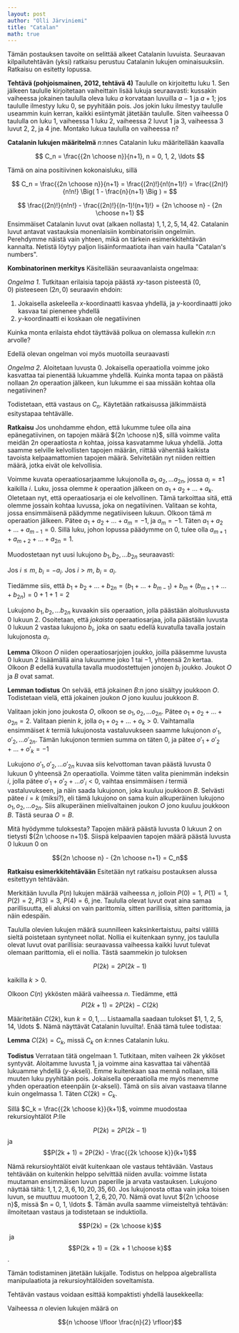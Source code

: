 ```yaml
---
layout: post
author: "Olli Järviniemi"
title: "Catalan"
math: true
---
```


Tämän postauksen tavoite on selittää alkeet Catalanin luvuista. Seuraavan kilpailutehtävän (yksi) ratkaisu perustuu Catalanin lukujen ominaisuuksiin. Ratkaisu on esitetty lopussa.

**Tehtävä (pohjoismainen, 2012, tehtävä 4)**
Taululle on kirjoitettu luku 1. Sen jälkeen taululle kirjoitetaan vaiheittain lisää lukuja seuraavasti: kussakin vaiheessa jokainen taululla oleva luku $a$ korvataan luvuilla $a-1$ ja $a+1$; jos taululle ilmestyy luku 0, se pyyhitään pois. Jos jokin luku ilmestyy taululle useammin kuin kerran, kaikki esiintymät jätetään taululle. Siten vaiheessa 0 taululla on luku 1, vaiheessa 1 luku 2, vaiheessa 2 luvut 1 ja 3, vaiheessa 3 luvut 2, 2, ja 4 jne. Montako lukua taululla on vaiheessa n?

**Catalanin lukujen määritelmä**
$n$:nnes Catalanin luku määritellään kaavalla

$$ C_n = \frac{{2n \choose n}}{n+1}, n = 0, 1, 2, \ldots $$

Tämä on aina positiivinen kokonaisluku, sillä


$$ C_n = \frac{{2n \choose n}}{n+1} = \frac{(2n)!}{n!(n+1)!} = \frac{(2n)!}{n!n!} \Big( 1 - \frac{n}{n+1}    \Big ) =
$$

$$
\frac{(2n)!}{n!n!} - \frac{(2n)!}{(n-1)!(n+1)!}
= {2n  \choose n} - {2n \choose n+1}
$$
Ensimmäiset Catalanin luvut ovat (alkaen nollasta) $1, 1, 2, 5, 14, 42$. Catalanin luvut antavat vastauksia monenlaisiin kombinatorisiin ongelmiin. Perehdymme näistä vain yhteen, mikä on tärkein esimerkkitehtävän kannalta. Netistä löytyy paljon lisäinformaatiota ihan vain haulla "Catalan's numbers".

**Kombinatorinen merkitys**
Käsitellään seuraavanlaista ongelmaa:

*Ongelma 1.*
Tutkitaan erilaisia tapoja päästä $xy$-tason pisteestä $(0, 0)$ pisteeseen $(2n, 0)$ seuraavin ehdoin:
  1. Jokaisella askeleella $x$-koordinaatti kasvaa yhdellä, ja $y$-koordinaatti joko kasvaa tai pienenee yhdellä
  2. $y$-koordinaatti ei koskaan ole negatiivinen

Kuinka monta erilaista ehdot täyttävää polkua on olemassa kullekin $n$:n arvolle?

Edellä olevan ongelman voi myös muotoilla seuraavasti

*Ongelma 2.*
Aloitetaan luvusta $0$. Jokaisella operaatiolla voimme joko kasvattaa tai pienentää lukuamme yhdellä. Kuinka monta tapaa on päästä nollaan $2n$ operaation jälkeen, kun lukumme ei saa missään kohtaa olla negatiivinen?


Todistetaan, että vastaus on $C_n$. Käytetään ratkaisussa jälkimmäistä esitystapaa tehtävälle.

**Ratkaisu**
Jos unohdamme ehdon, että lukumme tulee olla aina epänegatiivinen, on tapojen määrä ${2n \choose n}$, sillä voimme valita meidän $2n$ operaatiosta $n$ kohtaa, joissa kasvatamme lukua yhdellä.
Jotta saamme selville kelvollisten tapojen määrän, riittää vähentää kaikista tavoista kelpaamattomien tapojen määrä. Selvitetään nyt niiden reittien määrä, jotka eivät ole kelvollisia.

Voimme kuvata operaatiosarjaamme lukujonolla $a_1, a_2, \ldots a_{2n}$, jossa $a_i = \pm 1$ kaikilla $i$. Luku, jossa olemme $k$ operaation jälkeen on $a_1 + a_2 + \ldots + a_k$. Oletetaan nyt, että operaatiosarja ei ole kelvollinen. Tämä tarkoittaa sitä, että olemme jossain kohtaa luvussa, joka on negatiivinen. Valitaan se kohta, jossa ensimmäisenä päädymme negatiiviseen lukuun. Olkoon tämä $m$ operaation jälkeen. Pätee $a_1 + a_2 + \ldots + a_m = -1$, ja $a_m = -1$. Täten $a_1 + a_2 + \ldots + a_{m-1} = 0$. Sillä luku, johon lopussa päädymme on $0$, tulee olla $a_{m+1} + a_{m+2} + \ldots + a_{2n} = 1$.

Muodostetaan nyt uusi lukujono $b_1, b_2, \ldots b_{2n}$ seuraavasti:

  Jos $i \le m$, $b_i = -a_i$.
  Jos $i > m$, $b_i = a_i$.

Tiedämme siis, että $b_1 + b_2 + \ldots + b_{2n} = (b_1 + \ldots + b_{m-1}) + b_m + (b_{m+1} + \ldots + b_{2n}) = 0 + 1 + 1 = 2$

Lukujono $b_1, b_2, \ldots b_{2n}$ kuvaakin siis operaation, jolla päästään aloitusluvusta $0$ lukuun $2$. Osoitetaan, että *jokaista* operaatiosarjaa, jolla päästään luvusta $0$ lukuun $2$ vastaa lukujono $b_i$, joka on saatu edellä kuvatulla tavalla jostain lukujonosta $a_i$.

**Lemma**
Olkoon $O$ niiden operaatiosarjojen joukko, joilla pääsemme luvusta $0$ lukuun $2$ lisäämällä aina lukuumme joko $1$ tai $-1$, yhteensä $2n$ kertaa. Olkoon $B$ edellä kuvatulla tavalla muodostettujen jonojen $b_i$ joukko. Joukot $O$ ja $B$ ovat samat.

**Lemman todistus**
On selvää, että jokainen $B$:n jono sisältyy joukkoon $O$. Todistetaan vielä, että jokainen joukon $O$ jono kuuluu joukkoon $B$.

Valitaan jokin jono joukosta $O$, olkoon se $o_1, o_2, \ldots o_{2n}$. Pätee $o_1 + o_2 + \ldots + o_{2n} = 2$. Valitaan pienin $k$, jolla $o_1 + o_2 + \ldots + o_k > 0$. Vaihtamalla ensimmäiset $k$ termiä lukujonosta vastaluvukseen saamme lukujonon $o'_1, o'_2, \ldots o'_{2n}$. Tämän lukujonon termien summa on täten $0$, ja pätee
$o'_1 + o'_2 + \ldots + o'_k = -1$

Lukujono $o'_1, o'_2, \ldots o'_{2n}$ kuvaa siis kelvottoman tavan päästä luvusta $0$ lukuun $0$ yhteensä $2n$ operaatiolla. Voimme täten valita pienimmän indeksin $i$, jolla pätee
$o'_1 + o'_2 + \ldots o'_i < 0$, vaihtaa ensimmäisen $i$ termiä vastaluvukseen, ja näin saada lukujonon, joka kuuluu joukkoon $B$. Selvästi pätee $i = k$ (miksi?), eli tämä lukujono on sama kuin alkuperäinen lukujono $o_1, o_2, \ldots o_{2n}$. Siis alkuperäinen mielivaltainen joukon $O$ jono kuuluu joukkoon $B$. Tästä seuraa $O = B$.


Mitä hyödymme tuloksesta? Tapojen määrä päästä luvusta $0$ lukuun $2$ on tietysti ${2n \choose n+1}$. Siispä kelpaavien tapojen määrä päästä luvusta $0$ lukuun $0$ on

$${2n \choose n} - {2n \choose n+1} = C_n$$

**Ratkaisu esimerkkitehtävään**
Esitetään nyt ratkaisu postauksen alussa esitettyyn tehtävään.

Merkitään luvulla $P(n)$ lukujen määrää vaiheessa $n$, jolloin $P(0) = 1$, $P(1) = 1$, $P(2) = 2$, $P(3) = 3$, $P(4) = 6$, jne. Taululla olevat luvut ovat aina samaa parillisuutta, eli aluksi on vain parittomia, sitten parillisia, sitten parittomia, ja näin edespäin.

Taululla olevien lukujen määrä suunnilleen kaksinkertaistuu, paitsi välillä sieltä poistetaan syntyneet nollat. Nollia ei kuitenkaan synny, jos taululla olevat luvut ovat parillisia: seuraavassa vaiheessa kaikki luvut tulevat olemaan parittomia, eli ei nollia. Tästä saammekin jo tuloksen

$$P(2k) = 2P(2k - 1)$$

kaikilla $k > 0$.

Olkoon $C(n)$ ykkösten määrä vaiheessa $n$. Tiedämme, että
$$P(2k+1) = 2P(2k) - C(2k)$$

Määritetään $C(2k)$, kun $k = 0, 1, \ldots$ Listaamalla saadaan tulokset $1, 1, 2, 5, 14, \ldots $. Nämä näyttävät Catalanin luvuilta!. Enää tämä tulee todistaa:


**Lemma**
$C(2k) = C_k$, missä $C_k$ on $k$:nnes Catalanin luku.

**Todistus**
Verrataan tätä ongelmaan $1$. Tutkitaan, miten vaiheen $2k$ ykköset syntyvät. Aloitamme luvusta $1$, ja voimme aina kasvattaa tai vähentää lukuamme yhdellä ($y$-akseli). Emme kuitenkaan saa mennä nollaan, sillä muuten luku pyyhitään pois. Jokaisella operaatiolla me myös menemme yhden operaation eteenpäin ($x$-akseli). Tämä on siis aivan vastaava tilanne kuin ongelmassa $1$. Täten $C(2k) = C_k$.



Sillä $C_k = \frac{{2k \choose k}}{k+1}$, voimme muodostaa rekursioyhtälöt $P$:lle

$$P(2k) = 2P(2k - 1)$$ ja
$$P(2k + 1) = 2P(2k) - \frac{{2k \choose k}}{k+1}$$

Nämä rekursioyhtälöt eivät kuitenkaan ole vastaus tehtävään. Vastaus tehtävään on kuitenkin helppo selvittää niiden avulla: voimme listata muutaman ensimmäisen luvun paperille ja arvata vastauksen. Lukujono näyttää tältä: $1, 1, 2, 3, 6, 10, 20, 35, 60$. Jos lukujonosta ottaa vain joka toisen luvun, se muuttuu muotoon $1, 2, 6, 20, 70$. Nämä ovat luvut ${2n \choose n}$, missä $n = 0, 1, \ldots $. Tämän avulla saamme viimeisteltyä tehtävän: ilmoitetaan vastaus ja todistetaan se induktiolla.

$$P(2k) = {2k \choose k}$$ ja $$P(2k + 1) = {2k + 1 \choose k}$$.



Tämän todistaminen jätetään lukijalle. Todistus on helppoa algebrallista manipulaatiota ja rekursioyhtälöiden soveltamista.

Tehtävän vastaus voidaan esittää kompaktisti yhdellä lausekkeella:

Vaiheessa $n$ olevien lukujen määrä on

$${n \choose \lfloor \frac{n}{2} \rfloor}$$
